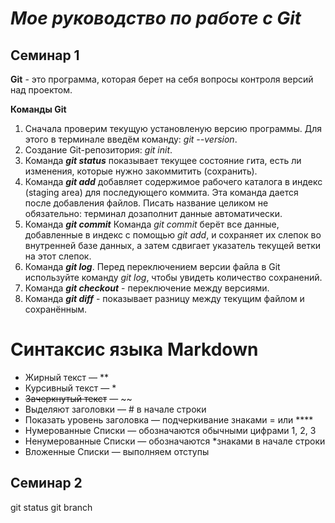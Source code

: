 # *Мое руководство по работе с Git*
## Семинар 1
**Git** - это программа, которая берет
на себя вопросы контроля версий
над проектом.

**Команды Git**

1. Сначала проверим текущую установленую версию программы. Для этого в терминале введём команду: *git --version*.
2. Создание Git-репозитория: *git init*.
3. Команда ***git status*** показывает текущее состояние гита, есть ли изменения, которые нужно закоммитить (сохранить).
4. Команда ***git add*** добавляет содержимое рабочего каталога в индекс (staging area) для последующего коммита. Эта команда дается после добавления файлов. Писать название целиком не обязательно: терминал дозаполнит данные автоматически.
5. Команда ***git commit*** Команда *git commit* берёт все данные, добавленные в индекс с помощью *git add*, и сохраняет их
слепок во внутренней базе данных, а затем сдвигает указатель текущей ветки на этот слепок.
6. Команда ***git log***. Перед переключением версии файла в Git используйте команду *git log*, чтобы увидеть количество сохранений.
7. Команда ***git checkout*** - переключение между версиями. 
8. Команда ***git diff*** - показывает разницу между текущим файлом и сохранённым.
 
# **Синтаксис языка Markdown**
* Жирный текст — **
* Курсивный текст — *
* ~~Зачеркнутый текст~~ — ~~
* Выделяют заголовки — # в начале строки
* Показать уровень заголовка —
подчеркивание знаками = или ****
* Нумерованные Списки — обозначаются
обычными цифрами 1, 2, 3
* Ненумерованные Списки — обозначаются
*знаками в начале строки
* Вложенные Списки — выполняем отступы 
## Семинар 2
git status 
git branch